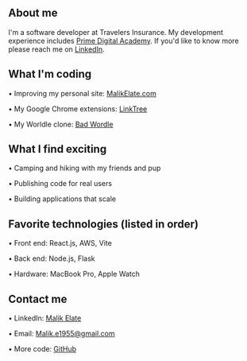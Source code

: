 ## About me 
I'm a software developer at Travelers Insurance. My development experience includes <a href="https://primeacademy.io/">Prime Digital Academy</a>. If you'd like to know more please reach me on <a href="https://www.linkedin.com/in/malik-elate-829226200/" target="_blank">LinkedIn</a>. 

## What I'm coding 
• Improving my personal site: <a href="https://malikelate.com" target="_blank" target="_blank">MalikElate.com</a>

• My Google Chrome extensions: <a href="https://linktr.ee/woodskull" target="_blank">LinkTree</a>

• My Worldle clone: <a href="https://www.badwordle.com" target="_blank">Bad Wordle</a> 

## What I find exciting 
• Camping and hiking with my friends and pup 

• Publishing code for real users 

• Building applications that scale 

## Favorite technologies (listed in order)
• Front end: React.js, AWS, Vite 

• Back end: Node.js, Flask 

• Hardware: MacBook Pro, Apple Watch

## Contact me
• LinkedIn: <a href="https://www.linkedin.com/in/malik-elate-829226200/" target="_blank">Malik Elate</a>

• Email: Malik.e1955@gmail.com

• More code:  <a href="https://github.com/malikelate" target="_blank">GitHub</a>
